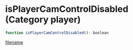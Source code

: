# isPlayerCamControlDisabled (Category player)

```js
function isPlayerCamControlDisabled(): boolean
```

[filename](isPlayerCamControlDisabled_m.md ':include')